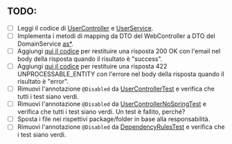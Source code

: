 ## TODO:

- [ ] Leggi il codice di [UserController](src/main/java/io/doubleloop/driverimplicit/UserController.java)
  e [UserService](src/main/java/io/doubleloop/driverimplicit/UserService.java).
- [ ] Implementa i metodi di mapping da DTO del WebController a DTO del
  DomainService [as*](src/main/java/io/doubleloop/driverimplicit/RegisterUserRequest.java#L19-L25).
- [ ] Aggiungi [qui il codice](src/main/java/io/doubleloop/driverimplicit/UserController.java#L26) per restituire una
  risposta 200 OK con l'email nel body della risposta quando il risultato è "success".
- [ ] Aggiungi [qui il codice](src/main/java/io/doubleloop/driverimplicit/UserController.java#L25) per restituire una
  risposta 422 UNPROCESSABLE_ENTITY con l'errore nel body della risposta quando il risultato è "error".
- [ ] Rimuovi l'annotazione `@Disabled`
  da [UserControllerTest](src/test/java/io/doubleloop/driverimplicit/UserControllerTest.java#L16) e verifica che tutti i
  test siano verdi.
- [ ] Rimuovi l'annotazione `@Disabled`
  da [UserControllerNoSpringTest](src/test/java/io/doubleloop/driverimplicit/UserControllerNoSpringTest.java#L9) e
  verifica che tutti i test siano verdi. Un test è fallito, perché?
- [ ] Sposta i file nei rispettivi package/folder in base alla responsabilità.
- [ ] Rimuovi l'annotazione `@Disabled`
  da [DependencyRulesTest](src/test/java/io/doubleloop/driverimplicit/DependencyRulesTest.java#L9) e
  verifica che i test siano verdi.
